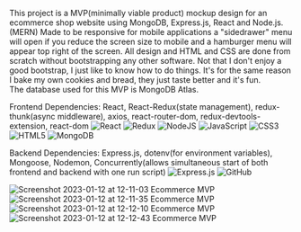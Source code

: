 This project is a MVP(minimally viable product) mockup design for an ecommerce shop website using MongoDB, Express.js, React and Node.js. (MERN)
Made to be responsive for mobile applications a "sidedrawer" menu will open if you reduce the screen size to mobile and a hamburger menu will appear top right of the screen. 
All design and HTML and CSS are done from scratch without bootstrapping any other software. Not that I don't enjoy a good bootstrap, I just like to know how to do things. It's for the same reason I bake my own cookies and bread, they just taste better and it's fun.   
The database used for this MVP is MongoDB Atlas. 


Frontend Dependencies:  React, React-Redux(state management), redux-thunk(async middleware), axios, react-router-dom, redux-devtools-extension, react-dom
![React](https://img.shields.io/badge/react-%2320232a.svg?style=for-the-badge&logo=react&logoColor=%2361DAFB)
![Redux](https://img.shields.io/badge/redux-%23593d88.svg?style=for-the-badge&logo=redux&logoColor=white)
![NodeJS](https://img.shields.io/badge/node.js-6DA55F?style=for-the-badge&logo=node.js&logoColor=white)
![JavaScript](https://img.shields.io/badge/javascript-%23323330.svg?style=for-the-badge&logo=javascript&logoColor=%23F7DF1E)
![CSS3](https://img.shields.io/badge/css3-%231572B6.svg?style=for-the-badge&logo=css3&logoColor=white)
![HTML5](https://img.shields.io/badge/html5-%23E34F26.svg?style=for-the-badge&logo=html5&logoColor=white)
![MongoDB](https://img.shields.io/badge/MongoDB-%234ea94b.svg?style=for-the-badge&logo=mongodb&logoColor=white)

Backend Dependencies: Express.js, dotenv(for environment variables), Mongoose, Nodemon, Concurrently(allows simultaneous start of both frontend and backend with one run script)
![Express.js](https://img.shields.io/badge/express.js-%23404d59.svg?style=for-the-badge&logo=express&logoColor=%2361DAFB)
![GitHub](https://img.shields.io/badge/github-%23121011.svg?style=for-the-badge&logo=github&logoColor=white)

![Screenshot 2023-01-12 at 12-11-03 Ecommerce MVP](https://user-images.githubusercontent.com/72115377/212159880-c1a70160-d8fc-4761-acbc-95224330a135.png)
![Screenshot 2023-01-12 at 12-11-35 Ecommerce MVP](https://user-images.githubusercontent.com/72115377/212159832-15934189-c042-4fc0-820c-a5bf5ad0ec20.png)
![Screenshot 2023-01-12 at 12-12-10 Ecommerce MVP](https://user-images.githubusercontent.com/72115377/212159910-0ed19f84-8a30-4fa0-adfb-61918da81d2e.png)
![Screenshot 2023-01-12 at 12-12-43 Ecommerce MVP](https://user-images.githubusercontent.com/72115377/212159922-9c02a9a2-17da-4989-9ba9-82b868c5987f.png)
